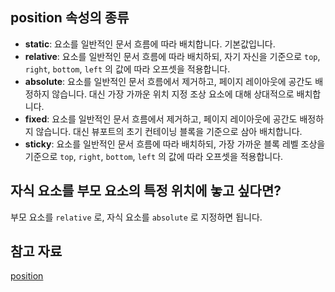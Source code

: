 ## position 속성의 종류
- **static**: 요소를 일반적인 문서 흐름에 따라 배치합니다. 기본값입니다.  
- **relative**: 요소를 일반적인 문서 흐름에 따라 배치하되, 자기 자신을 기준으로 `top`, `right`, `bottom`, `left` 의 값에 따라 오프셋을 적용합니다.  
- **absolute**: 요소를 일반적인 문서 흐름에서 제거하고, 페이지 레이아웃에 공간도 배정하지 않습니다. 대신 가장 가까운 위치 지정 조상 요소에 대해 상대적으로 배치합니다.  
- **fixed**: 요소를 일반적인 문서 흐름에서 제거하고, 페이지 레이아웃에 공간도 배정하지 않습니다. 대신 뷰포트의 초기 컨테이닝 블록을 기준으로 삼아 배치합니다.  
- **sticky**: 요소를 일반적인 문서 흐름에 따라 배치하되, 가장 가까운 블록 레벨 조상을 기준으로 `top`, `right`, `bottom`, `left` 의 값에 따라 오프셋을 적용합니다.  

## 자식 요소를 부모 요소의 특정 위치에 놓고 싶다면?  
부모 요소를 `relative` 로, 자식 요소를 `absolute` 로 지정하면 됩니다.  

## 참고 자료
[position](https://developer.mozilla.org/ko/docs/Web/CSS/position)  